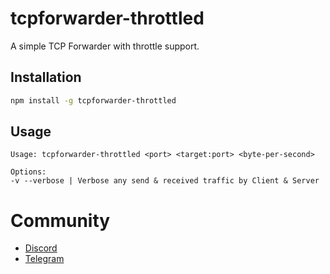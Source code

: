 # tcpforwarder-throttled
A simple TCP Forwarder with throttle support.

## Installation
```bash
npm install -g tcpforwarder-throttled
```

## Usage
```
Usage: tcpforwarder-throttled <port> <target:port> <byte-per-second>

Options:
-v --verbose | Verbose any send & received traffic by Client & Server
```

# Community
- [Discord](https://quickstream.yonle.repl.co/discord)
- [Telegram](https://t.me/yonlecoder)
